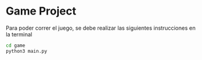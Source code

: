 # Game Project

Para poder correr el juego, se debe realizar las siguientes instrucciones en la terminal
```sh
cd game
python3 main.py
```